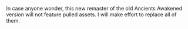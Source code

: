 In case anyone wonder, this new remaster of the old Ancients Awakened version will not feature pulled assets. I will make effort to replace all of them.
